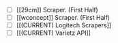 - [ ] [[29cm]] Scraper. (First Half)
- [ ] [[wconcept]] Scraper. (First Half)
- [ ] [[(CURRENT) Logitech Scrapers]]
- [ ] [[(CURRENT) Varietz API]]